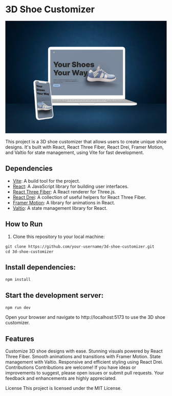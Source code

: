 # 3D Shoe Customizer

![3D Shoe Customizer](./public/readme-shoe-cust.png)

This project is a 3D shoe customizer that allows users to create unique shoe designs. It's built with React, React Three Fiber, React Drei, Framer Motion, and Valtio for state management, using Vite for fast development.

## Dependencies

- [Vite](https://vitejs.dev/): A build tool for the project.
- [React](https://reactjs.org/): A JavaScript library for building user interfaces.
- [React Three Fiber](https://github.com/pmndrs/react-three-fiber): A React renderer for Three.js.
- [React Drei](https://github.com/pmndrs/drei): A collection of useful helpers for React Three Fiber.
- [Framer Motion](https://www.framer.com/motion/): A library for animations in React.
- [Valtio](https://github.com/pmndrs/valtio): A state management library for React.

## How to Run

1. Clone this repository to your local machine:

```
git clone https://github.com/your-username/3d-shoe-customizer.git
cd 3d-shoe-customizer
```

## Install dependencies:

```
npm install
```

## Start the development server:

```
npm run dev
```

Open your browser and navigate to http://localhost:5173 to use the 3D shoe customizer.

## Features

Customize 3D shoe designs with ease.
Stunning visuals powered by React Three Fiber.
Smooth animations and transitions with Framer Motion.
State management with Valtio.
Responsive and efficient styling using React Drei.
Contributions
Contributions are welcome! If you have ideas or improvements to suggest, please open issues or submit pull requests. Your feedback and enhancements are highly appreciated.

License
This project is licensed under the MIT License.

